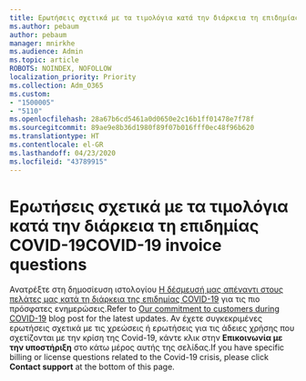 ```yaml
---
title: Ερωτήσεις σχετικά με τα τιμολόγια κατά την διάρκεια τη επιδημίας COVID-19
ms.author: pebaum
author: pebaum
manager: mnirkhe
ms.audience: Admin
ms.topic: article
ROBOTS: NOINDEX, NOFOLLOW
localization_priority: Priority
ms.collection: Adm_O365
ms.custom:
- "1500005"
- "5110"
ms.openlocfilehash: 28a67b6cd5461a0d0650e2c16b1ff01478e7f78f
ms.sourcegitcommit: 89ae9e8b36d1980f89f07b016fff0ec48f96b620
ms.translationtype: HT
ms.contentlocale: el-GR
ms.lasthandoff: 04/23/2020
ms.locfileid: "43789915"
---
```

# <a name="covid-19-invoice-questions"></a><span data-ttu-id="34360-102">Ερωτήσεις σχετικά με τα τιμολόγια κατά την διάρκεια τη επιδημίας COVID-19</span><span class="sxs-lookup"><span data-stu-id="34360-102">COVID-19 invoice questions</span></span>

<span data-ttu-id="34360-103">Ανατρέξτε στη δημοσίευση ιστολογίου [Η δέσμευσή μας απέναντι στους πελάτες μας κατά τη διάρκεια της επιδημίας COVID-19](https://www.microsoft.com/microsoft-365/blog/2020/03/05/our-commitment-to-customers-during-covid-19/) για τις πιο πρόσφατες ενημερώσεις.</span><span class="sxs-lookup"><span data-stu-id="34360-103">Refer to [Our commitment to customers during COVID-19](https://www.microsoft.com/microsoft-365/blog/2020/03/05/our-commitment-to-customers-during-covid-19/) blog post for the latest updates.</span></span>  <span data-ttu-id="34360-104">Αν έχετε συγκεκριμένες ερωτήσεις σχετικά με τις χρεώσεις ή ερωτήσεις για τις άδειες χρήσης που σχετίζονται με την κρίση της Covid-19, κάντε κλικ στην **Επικοινωνία με την υποστήριξη** στο κάτω μέρος αυτής της σελίδας.</span><span class="sxs-lookup"><span data-stu-id="34360-104">If you have specific billing or license questions related to the Covid-19 crisis, please click **Contact support** at the bottom of this page.</span></span>
